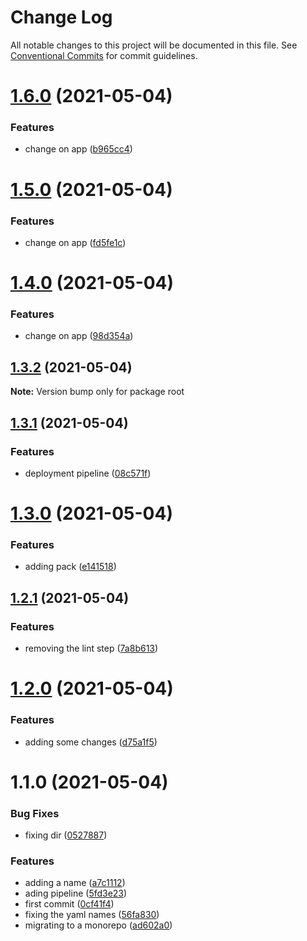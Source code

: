# Change Log

All notable changes to this project will be documented in this file.
See [Conventional Commits](https://conventionalcommits.org) for commit guidelines.

# [1.6.0](https://github.com/AugustoPeralta/DemoApp/compare/v1.5.0...v1.6.0) (2021-05-04)


### Features

* change on app ([b965cc4](https://github.com/AugustoPeralta/DemoApp/commit/b965cc4080875416c96bbb16aa8c6333b573edd6))






# [1.5.0](https://github.com/AugustoPeralta/DemoApp/compare/v1.4.0...v1.5.0) (2021-05-04)


### Features

* change on app ([fd5fe1c](https://github.com/AugustoPeralta/DemoApp/commit/fd5fe1c7727564a703cf7c1d6b73d7bbd999479c))






# [1.4.0](https://github.com/AugustoPeralta/DemoApp/compare/v1.3.2...v1.4.0) (2021-05-04)


### Features

* change on app ([98d354a](https://github.com/AugustoPeralta/DemoApp/commit/98d354a08408b36038d8f70be4850273e9d4461c))






## [1.3.2](https://github.com/AugustoPeralta/DemoApp/compare/v1.3.1...v1.3.2) (2021-05-04)

**Note:** Version bump only for package root






## [1.3.1](https://github.com/AugustoPeralta/DemoApp/compare/v1.3.0...v1.3.1) (2021-05-04)


### Features

* deployment pipeline ([08c571f](https://github.com/AugustoPeralta/DemoApp/commit/08c571f3e44a455f69a6fec6063447d8a3042303))






# [1.3.0](https://github.com/AugustoPeralta/DemoApp/compare/v1.2.1...v1.3.0) (2021-05-04)


### Features

* adding pack ([e141518](https://github.com/AugustoPeralta/DemoApp/commit/e141518385b9f39033380105be86409a344de858))






## [1.2.1](https://github.com/AugustoPeralta/DemoApp/compare/v1.2.0...v1.2.1) (2021-05-04)


### Features

* removing the lint step ([7a8b613](https://github.com/AugustoPeralta/DemoApp/commit/7a8b6130eb3eb1c757497caa5576404b6a5df6de))






# [1.2.0](https://github.com/AugustoPeralta/DemoApp/compare/v1.1.0...v1.2.0) (2021-05-04)


### Features

* adding some changes ([d75a1f5](https://github.com/AugustoPeralta/DemoApp/commit/d75a1f5f6fd25f8e538e71e16919b9ed75e511aa))






# 1.1.0 (2021-05-04)


### Bug Fixes

* fixing dir ([0527887](https://github.com/AugustoPeralta/DemoApp/commit/0527887ce0d603e013f9c363c9cbab66f3c7d363))


### Features

* adding a name ([a7c1112](https://github.com/AugustoPeralta/DemoApp/commit/a7c1112a53274e3a70a15de48d2836fbb3617040))
* ading pipeline ([5fd3e23](https://github.com/AugustoPeralta/DemoApp/commit/5fd3e239b1dc4bce1f0a62996f2d788b59bcd0fb))
* first commit ([0cf41f4](https://github.com/AugustoPeralta/DemoApp/commit/0cf41f469358e3ed642ca4c355b88fa2ad01008e))
* fixing the yaml names ([56fa830](https://github.com/AugustoPeralta/DemoApp/commit/56fa830a1400bf3b75ef896446cb215332e90fb2))
* migrating to a monorepo ([ad602a0](https://github.com/AugustoPeralta/DemoApp/commit/ad602a0f81ed78f473b487a1192822ee31647f28))
